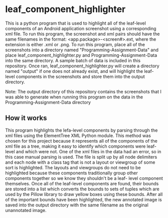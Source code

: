 # leaf_component_highlighter

This is a python program that is used to highlight all of the leaf-level components of an Android application screenshot using a corresponding 
xml file.  To run this program, the screenshot and xml pairs should have the same filenames in the format: <app.package>-<screen#>.ext, where 
the extension is either .xml or .png.  To run this program, place all of the screenshots into a directory named 
"Programming-Assignment-Data" and place leaf_component_highlighter.py and Programming-Assignment-Data into the same directory.  A 
sample batch of data is included in this repository. Once ran, leaf_component_highlighter.py will create a directory named "output" if one does 
not already exist, and will highlight the leaf-level components in the screenshots and store them into the output directory.

Note: The output directory of this repository contains the screenshots that I was able to generate when running this program on the data in the 
Programming-Assignment-Data directory

## How it works
This program highlights the lefa-level components by parsing through the xml files using the ElementTree XML Python module.  This method 
was chosen for this project because it represents all of the components of the xml file as a tree, making it easy to identify which components 
were leaf-level and which were not.  One of the xml files in the data had an error, so in this case manual parsing is used.  The file is split up by all 
node delimiters and each node with a class tag that is not a layout or viewgroup of some sort is highlighted.  The layouts and viewgroups do 
not need to be highlighted because these components traditionally group other components together so we know they shouldn't be a leaf-
level component themselves.  Once all of the leaf-level components are found, their bounds are stored into a list which converts the bounds to 
sets of tuples which are used by the Pillow library to draw yellow boxes using these bounds. After all of the important bounds have been 
highlighted, the new annotated image is saved into the output directory with the same filename as the original unannotated image.
